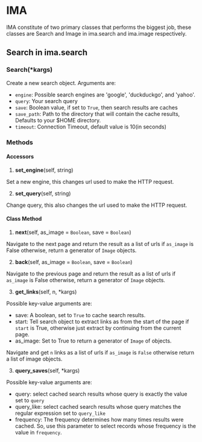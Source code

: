 # IMA

IMA constitute of two primary classes that performs the biggest job, these
classes are Search and Image in ima.search and ima.image respectively.

## Search in ima.search

### Search(\*kargs)

Create a new search object. Arguments are:

- `engine`: Possible search engines are 'google', 'duckduckgo', and 'yahoo'.
- `query`: Your search query
- `save`: Boolean value, if set to `True`, then search results are caches
- `save_path`: Path to the directory that will contain the cache results, Defaults to your $HOME
directory.
- `timeout`: Connection Timeout, default value is 10(in seconds)

### Methods

#### Accessors

1. **set_engine**(self, string)

Set a new engine, this changes url used to make the HTTP request.

2. **set_query**(self, string)

Change query, this also changes the url used to make the HTTP request.

#### Class Method

1. **next**(self, as\_image = `Boolean`, save = `Boolean`)

Navigate to the next page and return the result as a list of urls if `as_image`
is False otherwise, return a generator of `Image` objects.

2. **back**(self, as\_image = `Boolean`, save = `Boolean`)

Navigate to the previous page and return the result as a list of urls if `as_image`
is False otherwise, return a generator of `Image` objects.

3. **get_links**(self, n, \*kargs)

Possible key-value arguments are:

- save: A boolean, set to `True` to cache search results.
- start: Tell search object to extract links as from the start of the page if `start`
is True, otherwise just extract by continuing from the current page.
- as\_image: Set to True to return a generator of `Image` of objects.

Navigate and get `n` links as a list of urls if `as_image` is `False` otherwise return
a list of image objects.

3. **query_saves**(self, \*kargs)

Possible key-value arguments are:

- query: select cached search results whose query is exactly the value set to `query`
- query\_like: select cached search results whose query matches the regular expression
set to `query_like`
- frequency: The frequency determines how many times results were cached.
So, use this parameter to select records whose frequency is the value in `frequency`.
